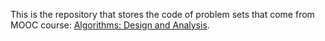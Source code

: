 This is the repository that stores the code of problem sets that come from MOOC course: [Algorithms: Design and Analysis](https://class.coursera.org/algo-005).
